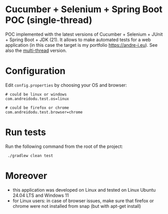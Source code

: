 # Cucumber + Selenium + Spring Boot POC (single-thread)

POC implemented with the latest versions of Cucumber + Selenium + JUnit + Spring Boot + JDK (21). It allows to make
automated tests for a web application (in this case the target is my portfolio https://andre-i.eu).
See also the [multi-thread](https://github.com/goto-eof/andre-i-test-selenium-cucumber-spring-boot-multi-thread)
version.

# Configuration

Edit `config.properties` by choosing your OS and browser:

```
# could be linux or windows
com.andreidodu.test.os=linux

# could be firefox or chrome
com.andreidodu.test.browser=chrome
```

# Run tests

Run the following command from the root of the project:

```
 ./gradlew clean test
```

# Moreover

- this application was developed on Linux and tested on Linux Ubuntu 24.04 LTS and Windows 11
- for Linux users: in case of browser issues, make sure that firefox or chrome were not installed from snap (but with apt-get install)
